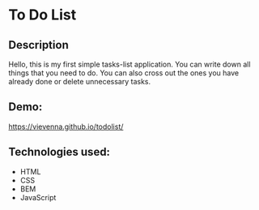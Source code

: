 # To Do List

## Description

Hello, this is my first simple tasks-list application. You can write down all things that you need to do. You can also cross out the ones you have already done or delete unnecessary tasks.

## Demo:
https://vievenna.github.io/todolist/

## Technologies used:
- HTML
- CSS
- BEM
- JavaScript

